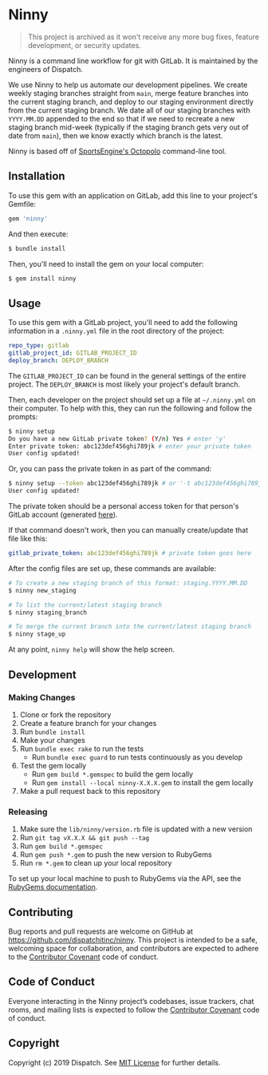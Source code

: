 # Ninny

> This project is archived as it won't receive any more bug fixes, feature development, or security updates.

Ninny is a command line workflow for git with GitLab. It is maintained by the engineers of Dispatch.

We use Ninny to help us automate our development pipelines. We create weekly staging branches straight from `main`, merge feature branches into the current staging branch, and deploy to our staging environment directly from the current staging branch. We date all of our staging branches with `YYYY.MM.DD` appended to the end so that if we need to recreate a new staging branch mid-week (typically if the staging branch gets very out of date from `main`), then we know exactly which branch is the latest.

Ninny is based off of [SportsEngine's Octopolo](https://github.com/sportngin/octopolo) command-line tool.

## Installation

To use this gem with an application on GitLab, add this line to your project's Gemfile:

```ruby
gem 'ninny'
```

And then execute:

```bash
$ bundle install
```

Then, you'll need to install the gem on your local computer:

```bash
$ gem install ninny
```

## Usage

To use this gem with a GitLab project, you'll need to add the following information in a `.ninny.yml` file in the root directory of the project:

```yml
repo_type: gitlab
gitlab_project_id: GITLAB_PROJECT_ID
deploy_branch: DEPLOY_BRANCH
```

The `GITLAB_PROJECT_ID` can be found in the general settings of the entire project. The `DEPLOY_BRANCH` is most likely your project's default branch.

Then, each developer on the project should set up a file at `~/.ninny.yml` on their computer. To help with this, they can run the following and follow the prompts:

```bash
$ ninny setup
Do you have a new GitLab private token? (Y/n) Yes # enter 'y'
Enter private token: abc123def456ghi789jk # enter your private token
User config updated!
```

Or, you can pass the private token in as part of the command:
```bash
$ ninny setup --token abc123def456ghi789jk # or '-t abc123def456ghi789jk' for short
User config updated!
```

The private token should be a personal access token for that person's GitLab account (generated [here](https://gitlab.com/-/profile/personal_access_tokens)).

If that command doesn't work, then you can manually create/update that file like this:

```yml
gitlab_private_token: abc123def456ghi789jk # private token goes here
```

After the config files are set up, these commands are available:

```bash
# To create a new staging branch of this format: staging.YYYY.MM.DD
$ ninny new_staging

# To list the current/latest staging branch
$ ninny staging_branch

# To merge the current branch into the current/latest staging branch
$ ninny stage_up
```

At any point, `ninny help` will show the help screen.

## Development

### Making Changes

1. Clone or fork the repository
2. Create a feature branch for your changes
3. Run `bundle install`
4. Make your changes
5. Run `bundle exec rake` to run the tests
    * Run `bundle exec guard` to run tests continuously as you develop
6. Test the gem locally
    * Run `gem build *.gemspec` to build the gem locally
    * Run `gem install --local ninny-X.X.X.gem` to install the gem locally
7. Make a pull request back to this repository

### Releasing

1. Make sure the `lib/ninny/version.rb` file is updated with a new version
2. Run `git tag vX.X.X && git push --tag`
3. Run `gem build *.gemspec`
4. Run `gem push *.gem` to push the new version to RubyGems
5. Run `rm *.gem` to clean up your local repository

To set up your local machine to push to RubyGems via the API, see the [RubyGems documentation](https://guides.rubygems.org/publishing/#publishing-to-rubygemsorg).

## Contributing

Bug reports and pull requests are welcome on GitHub at https://github.com/dispatchitinc/ninny. This project is intended to be a safe, welcoming space for collaboration, and contributors are expected to adhere to the [Contributor Covenant](http://contributor-covenant.org) code of conduct.

## Code of Conduct

Everyone interacting in the Ninny project’s codebases, issue trackers, chat rooms, and mailing lists is expected to follow the [Contributor Covenant](http://contributor-covenant.org) code of conduct.

## Copyright

Copyright (c) 2019 Dispatch. See [MIT License](LICENSE.txt) for further details.
